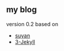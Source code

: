 ## my blog
version 0.2 based on
- [suyan](https://github.com/suyan/suyan.github.io)
- [3-Jekyll](https://github.com/P233/3-Jekyll)
